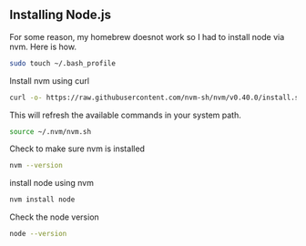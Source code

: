 
## Installing Node.js

For some reason, my homebrew doesnot work so I had to install node via nvm. Here is how. 


```bash
sudo touch ~/.bash_profile
```

Install nvm using curl

```bash
curl -o- https://raw.githubusercontent.com/nvm-sh/nvm/v0.40.0/install.sh | bash
```
This will refresh the available commands in your system path.

```bash
source ~/.nvm/nvm.sh
```

Check to make sure nvm is installed

```bash
nvm --version
```

install node using nvm 

```bash
nvm install node
```

Check the node version 

```bash 
node --version
```
